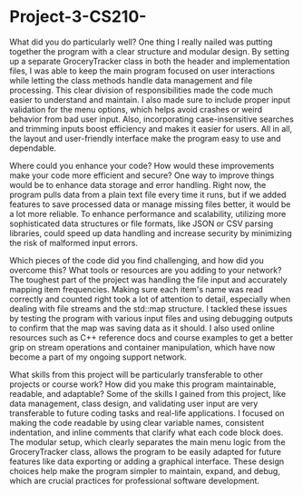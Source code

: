 # Project-3-CS210-
What did you do particularly well?
	One thing I really nailed was putting together the program with a clear structure and modular design. By setting up a separate GroceryTracker class in both the header and implementation files, I was able to keep the main program focused on user interactions while letting the class methods handle data management and file processing. This clear division of responsibilities made the code much easier to understand and maintain. I also made sure to include proper input validation for the menu options, which helps avoid crashes or weird behavior from bad user input. Also, incorporating case-insensitive searches and trimming inputs boost efficiency and makes it easier for users. All in all, the layout and user-friendly interface make the program easy to use and dependable.
  
Where could you enhance your code? How would these improvements make your code more efficient and secure?
	One way to improve things would be to enhance data storage and error handling. Right now, the program pulls data from a plain text file every time it runs, but if we added features to save processed data or manage missing files better, it would be a lot more reliable. To enhance performance and scalability, utilizing more sophisticated data structures or file formats, like JSON or CSV parsing libraries, could speed up data handling and increase security by minimizing the risk of malformed input errors. 

Which pieces of the code did you find challenging, and how did you overcome this? What tools or resources are you adding to your network?
	The toughest part of the project was handling the file input and accurately mapping item frequencies. Making sure each item's name was read correctly and counted right took a lot of attention to detail, especially when dealing with file streams and the std::map structure. I tackled these issues by testing the program with various input files and using debugging outputs to confirm that the map was saving data as it should. I also used online resources such as C++ reference docs and course examples to get a better grip on stream operations and container manipulation, which have now become a part of my ongoing support network.


  What skills from this project will be particularly transferable to other projects or course work? How did you make this program maintainable, readable, and adaptable?
	Some of the skills I gained from this project, like data management, class design, and validating user input are very transferable to future coding tasks and real-life applications. I focused on making the code readable by using clear variable names, consistent indentation, and inline comments that clarify what each code block does. The modular setup, which clearly separates the main menu logic from the GroceryTracker class, allows the program to be easily adapted for future features like data exporting or adding a graphical interface. These design choices help make the program simpler to maintain, expand, and debug, which are crucial practices for professional software development.
